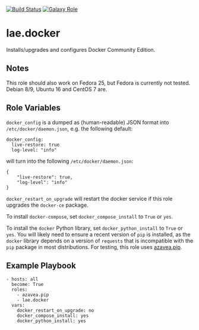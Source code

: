 [![Build Status](https://travis-ci.org/lae/ansible-role-docker.svg?branch=master)](https://travis-ci.org/lae/ansible-role-docker)
[![Galaxy Role](https://img.shields.io/badge/ansible--galaxy-docker-blue.svg)](https://galaxy.ansible.com/lae/docker/)

lae.docker
==========

Installs/upgrades and configures Docker Community Edition.

Notes
-----

This role should also work on Fedora 25, but Fedora is currently not tested.
Debian 8/9, Ubuntu 16 and CentOS 7 are.

Role Variables
--------------

`docker_config` is a dumped as (human-readable) JSON format into
`/etc/docker/daemon.json`, e.g. the following default:

```
docker_config:
  live-restore: true
  log-level: "info"
```

will turn into the following `/etc/docker/daemon.json`:

```
{
    "live-restore": true,
    "log-level": "info"
}
```

`docker_restart_on_upgrade` will restart the docker service if this role
upgrades the `docker-ce` package.

To install `docker-compose`, set `docker_compose_install` to `True` or `yes`.

To install the `docker` Python library, set `docker_python_install` to `True` or
`yes`. You will likely need to ensure a recent version of `pip` is installed,
as the `docker` library depends on a version of `requests` that is incompatible
with the `pip` package in most distributions. For testing, this role uses
[azavea.pip](https://galaxy.ansible.com/azavea/pip/).

Example Playbook
----------------

```
- hosts: all
  become: True
  roles:
    - azavea.pip
    - lae.docker
  vars:
    docker_restart_on_upgrade: no
    docker_compose_install: yes
    docker_python_install: yes
```
